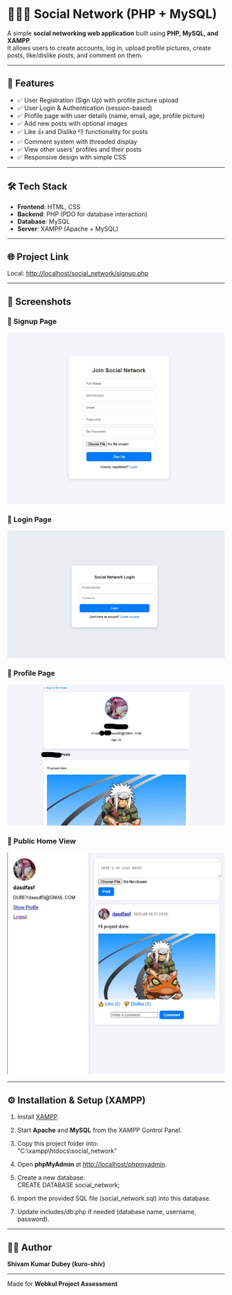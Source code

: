 # 🧑‍🤝‍🧑 Social Network (PHP + MySQL)

A simple **social networking web application** built using **PHP, MySQL, and XAMPP**.  
It allows users to create accounts, log in, upload profile pictures, create posts, like/dislike posts, and comment on them.

---

## 🚀 Features
- ✅ User Registration (Sign Up) with profile picture upload  
- ✅ User Login & Authentication (session-based)  
- ✅ Profile page with user details (name, email, age, profile picture)  
- ✅ Add new posts with optional images  
- ✅ Like 👍 and Dislike 👎 functionality for posts  
- ✅ Comment system with threaded display  
- ✅ View other users' profiles and their posts  
- ✅ Responsive design with simple CSS  

---

## 🛠️ Tech Stack
- **Frontend**: HTML, CSS  
- **Backend**: PHP (PDO for database interaction)  
- **Database**: MySQL  
- **Server**: XAMPP (Apache + MySQL)  

---

## 🌐 Project Link
Local: [http://localhost/social_network/signup.php](http://localhost/social_network/signup.php)  

---

## 📸 Screenshots

### 📝 Signup Page
![Signup](assets/screenshots/signup.jpg)

### 🔑 Login Page
![Login](assets/screenshots/login.jpg)

### 👤 Profile Page
![Profile](assets/screenshots/profile.jpg)

### 👥 Public Home View
![Profile View](assets/screenshots/home.jpg)

---

## ⚙️ Installation & Setup (XAMPP)

1. Install [XAMPP](https://www.apachefriends.org/).  
2. Start **Apache** and **MySQL** from the XAMPP Control Panel.  
3. Copy this project folder into:  
"C:\xampp\htdocs\social_network"

4. Open **phpMyAdmin** at [http://localhost/phpmyadmin](http://localhost/phpmyadmin).  
5. Create a new database:  
CREATE DATABASE social_network;
6. Import the provided SQL file (social_network.sql) into this database.

7. Update includes/db.php if needed (database name, username, password).

---

## 👨‍💻 Author
**Shivam Kumar Dubey (kuro-shiv)**  

---
Made for **Webkul Project Assessment**



